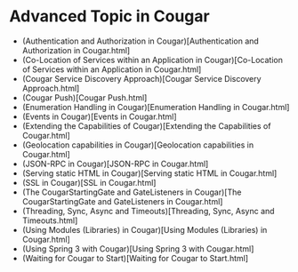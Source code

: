 ---
---
Advanced Topic in Cougar
========================

* (Authentication and Authorization in Cougar)[Authentication and Authorization in Cougar.html]
* (Co-Location of Services within an Application in Cougar)[Co-Location of Services within an Application in Cougar.html]
* (Cougar Service Discovery Approach)[Cougar Service Discovery Approach.html]
* (Cougar Push)[Cougar Push.html]
* (Enumeration Handling in Cougar)[Enumeration Handling in Cougar.html]
* (Events in Cougar)[Events in Cougar.html]
* (Extending the Capabilities of Cougar)[Extending the Capabilities of Cougar.html]
* (Geolocation capabilities in Cougar)[Geolocation capabilities in Cougar.html]
* (JSON-RPC in Cougar)[JSON-RPC in Cougar.html]
* (Serving static HTML in Cougar)[Serving static HTML in Cougar.html]
* (SSL in Cougar)[SSL in Cougar.html]
* (The CougarStartingGate and GateListeners in Cougar)[The CougarStartingGate and GateListeners in Cougar.html]
* (Threading, Sync, Async and Timeouts)[Threading, Sync, Async and Timeouts.html]
* (Using Modules (Libraries) in Cougar)[Using Modules (Libraries) in Cougar.html]
* (Using Spring 3 with Cougar)[Using Spring 3 with Cougar.html]
* (Waiting for Cougar to Start)[Waiting for Cougar to Start.html]